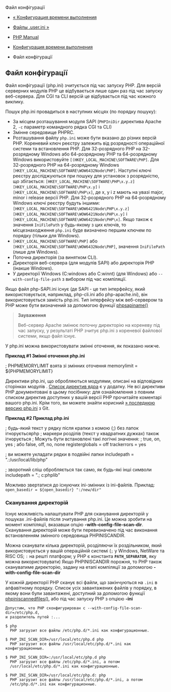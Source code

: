 Файл конфігурації

-   [« Конфигурация времени выполнения](configuration.html)
    
-   [Файлы .user.ini »](configuration.file.per-user.html)
    
-   [PHP Manual](index.html)
    
-   [Конфигурация времени выполнения](configuration.html)
    
-   Файл конфігурації
    

## Файл конфігурації

Файл конфігурації (php.ini) зчитується під час запуску PHP. Для версій серверних модулів PHP це відбувається лише один раз під час запуску веб-сервера. Для CGI та CLI версій це відбувається під час кожного виклику.

Пошук php.ini провадиться в наступних місцях (по порядку пошуку):

-   За місцем розташування модуля SAPI (`PHPIniDir` директива Apache 2, `-c` параметр командного рядка CGI та CLI)
-   Змінне середовище PHPRC.
-   Розташування файлу `php.ini` може бути вказано до різних версій PHP. Кореневий ключ реєстру залежить від розрядності операційної системи та встановлення PHP. Для 32-розрядного PHP на 32-розрядному Windows або 64-розрядному PHP та 64-розрядному Windows використовуйте `[(HKEY_LOCAL_MACHINE\SOFTWARE\PHP]`. Для 32-розрядного PHP на 64-розрядному Windows `[HKEY_LOCAL_MACHINE\SOFTWARE\WOW6432Node\PHP]`. Наступні ключі реєстру досліджуються при пошуку для установок з розрядністю, що збігається: `[HKEY_LOCAL_MACHINE\SOFTWARE\PHP\x.y.z]` `[HKEY_LOCAL_MACHINE\SOFTWARE\PHP\x.y]` і `[HKEY_LOCAL_MACHINE\SOFTWARE\PHP\x]`, де x, y і z мають на увазі major, minor і release версії PHP. Для 32-розрядного PHP на 64-розрядному Windows ключі реєстру будуть іншими: `[HKEY_LOCAL_MACHINE\SOFTWARE\WOW6421Node\PHP\x.y.z]` `[HKEY_LOCAL_MACHINE\SOFTWARE\WOW6421Node\PHP\x.y]` і `[HKEY_LOCAL_MACHINE\SOFTWARE\WOW6421Node\PHP\x]`. Якщо також є значення `IniFilePath` у будь-якому з цих ключів, то місцезнаходження `php.ini` буде визначено першим ключем по порядку (тільки для Windows).
-   `[HKEY_LOCAL_MACHINE\SOFTWARE\PHP]` або `[HKEY_LOCAL_MACHINE\SOFTWARE\WOW6432Node\PHP]`, значення `IniFilePath` (лише для Windows).
-   Поточна директорія (за винятком CLI).
-   Директорія веб-сервера (для модулів SAPI) або директорія PHP (інакше Windows).
-   У директорії Windows (C:windows або C:winnt) (для Windows) або `--with-config-file-path` з вибором під час компіляції.

Якщо файл php-SAPI.ini існує (де SAPI - це тип інтерфейсу, який використовується, наприклад, php-cli.ini або php-apache.ini), він використовується замість php.ini. Тип інтерфейсу між веб-сервером та PHP може бути визначений за допомогою функції [phpsapiname()](function.php-sapi-name.html)

> **Зауваження**
> 
> Веб-сервер Apache змінює поточну директорію на кореневу під час запуску, у результаті PHP зчитує php.ini з кореневої файлової системи, якщо файл існує.

У php.ini можна використовувати змінні оточення, як показано нижче.

**Приклад #1 Змінні оточення php.ini**

; PHPMEMORYLIMIT взята зі змінних оточення memorylimit = ${PHPMEMORYLIMIT}

Директиви php.ini, що обробляються модулями, описані на відповідних сторінках модулів . [Список директив ядра](ini.html) є у додатку. Не всі директиви PHP документовані в цьому посібнику: для ознайомлення з повним списком директив доступних у вашій версії PHP прочитайте коментарі вашого php.ini. Крім того, ви можете знайти корисний [» последнюю версию php.ini](https://github.com/php/php-src/blob/master/php.ini-production) з Git.

**Приклад #2 Приклад php.ini**

; будь-який текст у рядку після крапки з комою (;) без лапок ігноруєтьсяphp ; маркери розділів (текст у квадратних дужках) також ігнорується ; Можуть бути встановлені такі логічні значення: ; true, on, yes ; або false, off, no, none registerglobals = off trackerrors = yes

; ви можете укладати рядки в подвійні лапки includepath = ".:/usr/local/lib/php"

; зворотний сліш обробляється так само, як будь-які інші символи includepath = ".; c:phplib"

Можливо звертатися до існуючих ini-змінних із ini-файлів. Приклад: `open_basedir = ${open_basedir} ":/new/dir"`

### Сканування директорій

Існує можливість налаштувати PHP для сканування директорій у пошуках .ini-файлів після зчитування php.ini. Це можна зробити на момент компіляції, вказавши опцію **\-with-config-file-scan-dir**. Сканування директорій може бути перевизначено під час виконання встановленням змінного середовища PHPINISCANDIR.

Можна сканувати кілька директорій, розділяючи їх роздільником, який використовується у вашій операційній системі (`;` у Windows, NetWare та RISC OS; `:` на решті платформ; у PHP є константа **`PATH_SEPARATOR`**, яку можна використовувати) Якщо PHPINISCANDIR порожня, то PHP також скануватиме директорію, задану на етапі компіляції за допомогою **\-with-config-file-scan-dir**

У кожній директорії PHP сканує всі файли, що закінчуються на `.ini` в алфавітному порядку. Список усіх завантажених файлів у порядку, в якому вони були завантажені, доступний за допомогою функції [phpiniscannedfiles()](function.php-ini-scanned-files.html), або під час запуску PHP з опцією **\-ini**

```
Допустим, что PHP сконфигурирован с --with-config-file-scan-dir=/etc/php.d,
и разделитель путей :...

$ php
  PHP загрузит все файлы /etc/php.d/*.ini как конфигурационные.

$ PHP_INI_SCAN_DIR=/usr/local/etc/php.d php
  PHP загрузит все файлы /usr/local/etc/php.d/*.ini как конфигурационные.

$ PHP_INI_SCAN_DIR=:/usr/local/etc/php.d php
  PHP загрузит все файлы /etc/php.d/*.ini, а потом
  /usr/local/etc/php.d/*.ini как конфигурационные.

$ PHP_INI_SCAN_DIR=/usr/local/etc/php.d: php
  PHP загрузит все файлы /usr/local/etc/php.d/*.ini, а потом
  /etc/php.d/*.ini как конфигурационные.
```